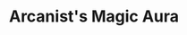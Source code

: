 ---
title: "Arcanist's Magic Aura"
index:
  - arcanists-magic-aura
permalink: /spells/arcanists-magic-aura/
tags:
  - Spell
  - 2nd Level
  - Illusion
available_for:
  - Wizard
level: "2nd Level"
school: "Illusion"
range: "Touch"
comp:
  - V
  - S
  - M
material: "a small square of silk."
duration: "24 Hours"
description: |
  You place an illusion on a creature or an object you touch so that divination spells reveal false information about it. The target can be a willing creature or an object that isn't being carried or worn by another creature.

  When you cast the spell, choose one or both of the following effects. The effect lasts for the duration. If you cast this spell on the same creature or object every day for 30 days, placing the same effect on it each time, the illusion lasts until it is dispelled.

  ***False Aura.*** You change the way the target appears to spells and magical effects, such as detect magic, that detect magical auras. You can make a nonmagical object appear magical, a magical object appear nonmagical, or change the object's magical aura so that it appears to belong to a specific school of magic that you choose. When you use this effect on an object, you can make the false magic apparent to any creature that handles the item.

  ***Mask.*** You change the way the target appears to spells and magical effects that detect creature types, such as a paladin's Divine Sense or the trigger of a symbol spell. You choose a creature type and other spells and magical effects treat the target as if it were a creature of that type or of that alignment.
excerpt: "You place an illusion on a creature or an object you touch so that divination spells reveal false information about it."
source: "Basic Rules"
---